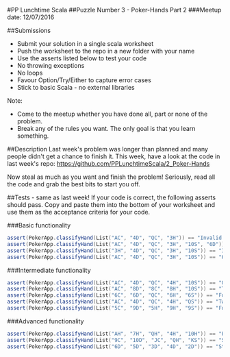 #PP Lunchtime Scala 
##Puzzle Number 3 - Poker-Hands Part 2
###Meetup date: 12/07/2016

##Submissions
* Submit your solution in a single scala worksheet
* Push the worksheet to the repo in a new folder with your name
* Use the asserts listed below to test your code
* No throwing exceptions
* No loops
* Favour Option/Try/Either to capture error cases
* Stick to basic Scala - no external libraries

Note:
* Come to the meetup whether you have done all, part or none of the problem.
* Break any of the rules you want. The only goal is that you learn something.

##Description
Last week's problem was longer than planned and many people didn't get a chance to finish it. 
This week, have a look at the code in last week's repo: https://github.com/PPLunchtimeScala/2_Poker-Hands

Now steal as much as you want and finish the problem! Seriously, read all the code and grab the best bits to start you off.

##Tests - same as last week!
If your code is correct, the following asserts should pass. 
Copy and paste them into the bottom of your worksheet and use them as the acceptance criteria for your code.

###Basic functionality
```scala
assert(PokerApp.classifyHand(List("AC", "4D", "QC", "3H")) == "Invalid hand: Too few cards")
assert(PokerApp.classifyHand(List("AC", "4D", "QC", "3H", "10S", "6D")) == "Invalid hand: Too many cards")
assert(PokerApp.classifyHand(List("3H", "4D", "QC", "3H", "10S")) == "Invalid hand: Three of Hearts appears two times")
assert(PokerApp.classifyHand(List("AC", "4D", "QC", "3H", "10S")) == "High card: Queen of Clubs")
```
###Intermediate functionality
```scala
assert(PokerApp.classifyHand(List("AC", "4D", "QC", "4H", "10S")) == "One Pair: Fours")
assert(PokerApp.classifyHand(List("AC", "8D", "8C", "8H", "10S")) == "Three of a Kind: Eights")
assert(PokerApp.classifyHand(List("6C", "6D", "QC", "6H", "6S")) == "Four of a Kind: Sixes")
assert(PokerApp.classifyHand(List("AC", "4D", "QC", "4H", "QS")) == "Two Pair: Queens and Fours") //Larger card listed first
assert(PokerApp.classifyHand(List("5C", "9D", "5H", "9H", "9S")) == "Full House: Nines over Fives") //Larger card listed first
```
###Advanced functionality
```scala
assert(PokerApp.classifyHand(List("AH", "7H", "QH", "4H", "10H")) == "Flush: Hearts")
assert(PokerApp.classifyHand(List("9C", "10D", "JC", "QH", "KS")) == "Straight: Nine to King")
assert(PokerApp.classifyHand(List("6D", "5D", "3D", "4D", "2D")) == "Straight Flush: Two to Six")
```
